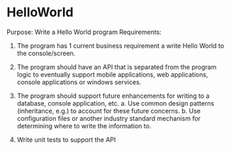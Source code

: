 # HelloWorld
Purpose: Write a Hello World program 
Requirements:
1. The program has 1 current business requirement a write Hello World to the console/screen. 

2. The program should have an API that is separated from the program logic to eventually support mobile applications, web applications, console applications or windows services. 

3. The program should support future enhancements for writing to a database, console application, etc. 
    a. Use common design patterns (inheritance, e.g.) to account for these future concerns. 
    b. Use configuration files or another industry standard mechanism for determining where to write the information to. 

4. Write unit tests to support the API
